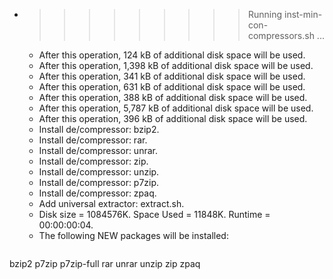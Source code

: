* >>>>>>>>> Running inst-min-con-compressors.sh ...
  * After this operation, 124 kB of additional disk space will be used.
  * After this operation, 1,398 kB of additional disk space will be used.
  * After this operation, 341 kB of additional disk space will be used.
  * After this operation, 631 kB of additional disk space will be used.
  * After this operation, 388 kB of additional disk space will be used.
  * After this operation, 5,787 kB of additional disk space will be used.
  * After this operation, 396 kB of additional disk space will be used.
  * Install de/compressor: bzip2.
  * Install de/compressor: rar.
  * Install de/compressor: unrar.
  * Install de/compressor: zip.
  * Install de/compressor: unzip.
  * Install de/compressor: p7zip.
  * Install de/compressor: zpaq.
  * Add universal extractor: extract.sh.
  * Disk size = 1084576K. Space Used = 11848K. Runtime = 00:00:00:04.
  * The following NEW packages will be installed:
  ```bash
bzip2 p7zip p7zip-full rar unrar
unzip zip zpaq
  ```
